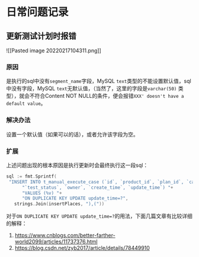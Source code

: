 # 日常问题记录

## 更新测试计划时报错
![[Pasted image 20220217104311.png]]

### 原因
是执行的sql中没有`segment_name`字段，MySQL `text`类型的不能设置默认值，sql中没有字段，MySQL `text`无默认值，（当然了，这里的字段是`varchar(50)` 类型），就会不符合Content NOT NULL的条件，便会报错`XXX' doesn't have a default value`。

### 解决办法
设置一个默认值（如果可以的话），或者允许该字段为空。

### 扩展
上述问题出现的根本原因是执行更新时会最终执行这一段sql：
```go
sql := fmt.Sprintf(  
 "INSERT INTO t_manual_execute_case (`id`, `product_id`, `plan_id`, `case_id`, "+  
      "`test_status`, `owner`, `create_time`, `update_time`) "+  
      "VALUES (%v) "+  
      "ON DUPLICATE KEY UPDATE update_time=?",  
   strings.Join(insertPlaces, "),("))
```
对于`ON DUPLICATE KEY UPDATE update_time=?`的用法，下面几篇文章有比较详细的解释：
1. https://www.cnblogs.com/better-farther-world2099/articles/11737376.html
2. https://blog.csdn.net/zyb2017/article/details/78449910